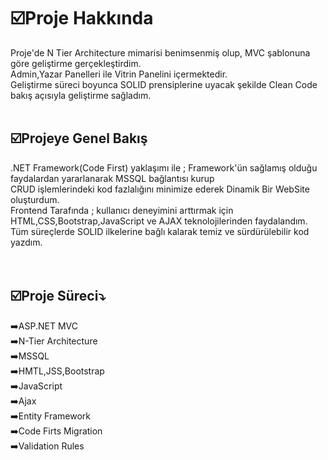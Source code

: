<h1>☑️Proje Hakkında</h1>
Proje'de N Tier Architecture mimarisi benimsenmiş olup, MVC şablonuna göre geliştirme gerçekleştirdim.<br>
Admin,Yazar Panelleri ile Vitrin Panelini içermektedir.<br>
Geliştirme süreci boyunca <bold>SOLID</bold> prensiplerine uyacak şekilde Clean Code bakış açısıyla geliştirme sağladım.<br>
<br>
<h2>☑️Projeye Genel Bakış</h2>
.NET Framework(Code First) yaklaşımı ile ; Framework'ün sağlamış olduğu faydalardan yararlanarak MSSQL bağlantısı kurup<br>
CRUD işlemlerindeki kod fazlalığını minimize ederek Dinamik Bir WebSite oluşturdum.<br>
Frontend Tarafında ; kullanıcı deneyimini arttırmak için HTML,CSS,Bootstrap,JavaScript ve AJAX teknolojilerinden faydalandım.<br>
Tüm süreçlerde SOLID ilkelerine bağlı kalarak temiz ve sürdürülebilir kod yazdım.
<br>
<br>
<br>
<h2>☑️Proje Süreci⤵️</h2>
  ➡️ASP.NET MVC <br>
  ➡️N-Tier Architecture<br>
  ➡️MSSQL<br>
  ➡️HMTL,JSS,Bootstrap<br>
  ➡️JavaScript<br>
  ➡️Ajax<br>
  ➡️Entity Framework<br>
  ➡️Code Firts Migration<br>
  ➡️Validation Rules<br>


